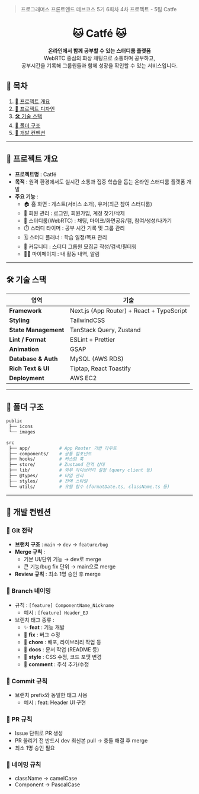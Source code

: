 > 프로그래머스 프론트엔드 데브코스 5기 6회차 4차 프로젝트 - 5팀 Catfe

<div align="center">

# 🐱 Catfé 🐱

**온라인에서 함께 공부할 수 있는 스터디룸 플랫폼**<br>
WebRTC 중심의 화상 채팅으로 소통하며 공부하고,<br>
공부시간을 기록해 그룹원들과 함께 성장을 확인할 수 있는 서비스입니다.
</div>


## 📑 목차
1. [🚀 프로젝트 개요](#-프로젝트-개요)
2. [🎨 프로젝트 디자인](#-프로젝트-디자인)
3. [🛠️ 기술 스택](#️-기술-스택)
4. [📂 폴더 구조](#-폴더-구조)
5. [🌱 개발 컨벤션](#-개발-컨벤션)

---

## 🚀 프로젝트 개요

- **프로젝트명** : Catfé
- **목적** : 원격 환경에서도 실시간 소통과 집중 학습을 돕는 온라인 스터디룸 플랫폼 개발
- **주요 기능** :
  - 🏠 홈 화면 : 게스트(서비스 소개), 유저(최근 참여 스터디룸)
  - 🔐 회원 관리 : 로그인, 회원가입, 계정 찾기/삭제
  - 🎥 스터디룸(WebRTC) : 채팅, 마이크/화면공유/캠, 참여/생성/나가기
  - ⏱️ 스터디 타이머 : 공부 시간 기록 및 그룹 관리
  - 🗓️ 스터디 플래너 : 학습 일정/목표 관리
  - 💬 커뮤니티 : 스터디 그룹원 모집글 작성/검색/필터링
  - 🧑‍💻 마이페이지 : 내 활동 내역, 알림

---

## 🛠️ 기술 스택

| 영역 | 기술 |
|------|------|
| **Framework** | Next.js (App Router) + React + TypeScript |
| **Styling** | TailwindCSS |
| **State Management** | TanStack Query, Zustand |
| **Lint / Format** | ESLint + Prettier |
| **Animation** | GSAP |
| **Database & Auth** | MySQL (AWS RDS) |
| **Rich Text & UI** | Tiptap, React Toastify |
| **Deployment** | AWS EC2 |
---

## 📂 폴더 구조

```bash
public
 ├── icons
 └── images

src
 ├── app/           # App Router 기반 라우트
 ├── components/    # 공통 컴포넌트
 ├── hooks/         # 커스텀 훅
 ├── store/         # Zustand 전역 상태
 ├── lib/           # 외부 라이브러리 설정 (query client 등)
 ├── @types/        # 타입 관리
 ├── styles/        # 전역 스타일
 └── utils/         # 유틸 함수 (formatDate.ts, className.ts 등)

```

---

 ## 🌱 개발 컨벤션

### 🔹 Git 전략
- **브랜치 구조** : `main` → `dev` → `feature/bug`
- **Merge 규칙** : 
  - 기본 UI/단위 기능 → dev로 merge
  - 큰 기능/bug fix 단위 → main으로 merge
- **Review 규칙** : 최소 1명 승인 후 merge

### 🔹 Branch 네이밍
- 규칙 : `[feature] ComponentName_Nickname`
  - 예시 : `[feature] Header_EJ`
- 브랜치 태그 종류 :
  - ✨ **feat** : 기능 개발
  - 🐛 **fix** : 버그 수정
  - 🔧 **chore** : 배포, 라이브러리 작업 등
  - 📄 **docs** : 문서 작업 (README 등)
  - 🎨 **style** : CSS 수정, 코드 포맷 변경
  - 💬 **comment** : 주석 추가/수정

### 🔹 Commit 규칙
- 브랜치 prefix와 동일한 태그 사용
  - 예시 : feat: Header UI 구현

### 🔹 PR 규칙
- Issue 단위로 PR 생성
- PR 올리기 전 반드시 dev 최신본 pull → 충돌 해결 후 merge
- 최소 1명 승인 필요

### 🔹 네이밍 규칙
- className → camelCase
- Component → PascalCase

